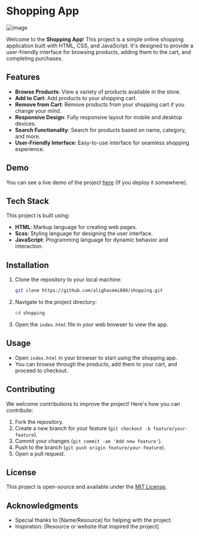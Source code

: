 # Shopping App

![image](https://github.com/user-attachments/assets/540d02f0-5958-44b6-8e5e-62a416e6e5c0)


Welcome to the **Shopping App**! This project is a simple online shopping application built with HTML, CSS, and JavaScript. It's designed to provide a user-friendly interface for browsing products, adding them to the cart, and completing purchases.

## Features

- **Browse Products**: View a variety of products available in the store.
- **Add to Cart**: Add products to your shopping cart.
- **Remove from Cart**: Remove products from your shopping cart if you change your mind.
- **Responsive Design**: Fully responsive layout for mobile and desktop devices.
- **Search Functionality**: Search for products based on name, category, and more.
- **User-Friendly Interface**: Easy-to-use interface for seamless shopping experience.

## Demo

You can see a live demo of the project [here](https://github.com/alighasemi889/shopping) (If you deploy it somewhere).

## Tech Stack

This project is built using:

- **HTML**: Markup language for creating web pages.
- **Scss**: Styling language for designing the user interface.
- **JavaScript**: Programming language for dynamic behavior and interaction.

## Installation

1. Clone the repository to your local machine:

   ```bash
   git clone https://github.com/alighasemi889/shopping.git
   ```

2. Navigate to the project directory:

   ```bash
   cd shopping
   ```

3. Open the `index.html` file in your web browser to view the app.

## Usage

- Open `index.html` in your browser to start using the shopping app.
- You can browse through the products, add them to your cart, and proceed to checkout.

## Contributing

We welcome contributions to improve the project! Here's how you can contribute:

1. Fork the repository.
2. Create a new branch for your feature (`git checkout -b feature/your-feature`).
3. Commit your changes (`git commit -am 'Add new feature'`).
4. Push to the branch (`git push origin feature/your-feature`).
5. Open a pull request.

## License

This project is open-source and available under the [MIT License](LICENSE).

## Acknowledgments

- Special thanks to [Name/Resource] for helping with the project.
- Inspiration: [Resource or website that inspired the project]
